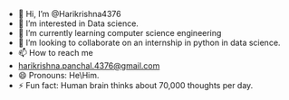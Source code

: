 - 👋 Hi, I’m @Harikrishna4376
- 👀 I’m interested in Data science.
- 🌱 I’m currently learning computer science engineering
- 💞️ I’m looking to collaborate on an internship in python in data science.
- 📫 How to reach me
- harikrishna.panchal.4376@gmail.com
- 😄 Pronouns: He\Him.
- ⚡ Fun fact: Human brain thinks about 70,000 thoughts per day.

<!---
Harikrishna4376/Harikrishna4376 is a ✨ special ✨ repository because its `README.md` (this file) appears on your GitHub profile.
You can click the Preview link to take a look at your changes.
--->
